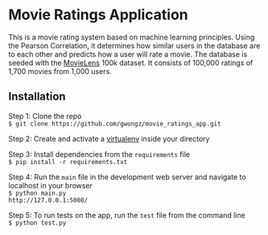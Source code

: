 Movie Ratings Application
=========================

This is a movie rating system based on machine learning principles. Using the Pearson Correlation, it determines how similar users in the database are to each other and predicts how a user will rate a movie. The database is seeded with the [MovieLens](http://grouplens.org/datasets/movielens/) 100k dataset. It consists of 100,000 ratings of 1,700 movies from 1,000 users. 

Installation
------------
Step 1: Clone the repo     
`$ git clone https://github.com/gwongz/movie_ratings_app.git`

Step 2: Create and activate a [virtualenv](http://www.virtualenv.org/en/latest/) inside your directory

Step 3: Install dependencies from the `requirements` file        
`$ pip install -r requirements.txt`

Step 4: Run the `main` file in the development web server and navigate to localhost in your browser   
`$ python main.py`        
`http://127.0.0.1:5000/`


Step 5: To run tests on the app, run the `test` file from the command line     
`$ python test.py`